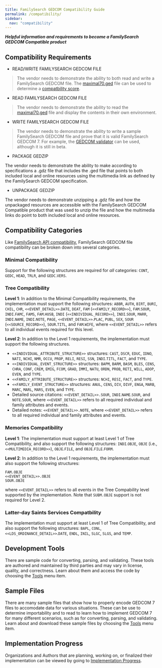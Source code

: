```yaml
---
title: FamilySearch GEDCOM Compatibility Guide
permalink: /compatibility/
sidebar:
  nav: "compatibility"
---
```

***Helpful information and requirements to become a FamilySearch GEDCOM Compatible product***


## Compatibility Requirements

* READ/WRITE FAMILYSEARCH GEDCOM FILE
> The vendor needs to demonstrate the ability to both read and write a FamilySearch GEDCOM file.  The [maximal70.ged](..\testfiles\gedcom70\maximal70.ged) file can be used to determine a [compatbility score](https://magikeygedcomconverter.azurewebsites.net/Compatability).

* READ FAMILYSEARCH GEDCOM FILE
> The vendor needs to demonstrate the ability to read the [maximal70.ged](../testfiles/gedcom70/maximal70.ged) file and display the contents in their own environment.


* WRITE FAMILYSEARCH GEDCOM FILE
> The vendor needs to demonstrate the ability to write a sample FamilySearch GEDCOM file and prove that it is valid FamilySearch GEDCOM 7. For example, the [GEDCOM validator](http://ged-inline.elasticbeanstalk.com/) can be used, although it is still in beta.
>
* PACKAGE GEDZIP
>
The vendor needs to demonstrate the ability to make according to specifications a .gdz file that includes the .ged file that points to both included local and online resources using the multimedia link as defined by the FamilySearch GEDCOM specification.
>
* UNPACKAGE GEDZIP
>
The vendor needs to demonstrate unzipping a .gdz file and how the unpackaged resources are accessible with the FamilySearch GEDCOM Compatible product that was used to unzip the file and how the multimedia links do point to both included local and online resources.

## Compatibility Categories

Like [FamilySearch API compatibility](https://www.familysearch.org/developers/docs/certification), FamilySearch GEDCOM file compatibility can be broken down into several categories.

### Minimal Compatibility

Support for the following structures are required for *all* categories: `CONT`, `GEDC`, `HEAD`, `TRLR`, and `GEDC`.`VERS`.

### Tree Compatibility

**Level 1**: In addition to the Minimal Compatibility requirements, the implementation must support the following structures: `ABBR`, `AUTH`, `BIRT`, `BURI`, `CHIL`, `CHR`, `<<EVENT_DETAIL>>`.`DATE`, `DEAT`, `FAM` (`<<FAMILY_RECORD>>`), `FAM`.`SOUR`, `INDI`.`FAMC`, `FAMS`, `FAM`.`HUSB`, `INDI` (`<<INDIVIDUAL_RECORD>>`), `INDI`.`SOUR`, `MARR`, `INDI`.`NAME`, `INDI`.`NOTE`, `PAGE`, `<<EVENT_DETAIL>>`.`PLAC`, `PUBL`, `SEX`, `SOUR` (`<<SOURCE_RECORD>>`), `SOUR`.`TITL`, and `FAM`.`WIFE`, where `<<EVENT_DETAIL>>` refers to all individual events required for this level.

**Level 2**: In addition to the Level 1 requirements, the implementation must support the following structures.

* `<<INDIVIDUAL_ATTRIBUTE_STRUCTURE>>` structures: `CAST`, `DSCR`, `EDUC`, `IDNO`, `NATI`, `NCHI`, `NMR`, `OCCU`, `PROP`, `RELI`, `RESI`, `SSN`, `INDI`.`TITL`, `FACT`, and `TYPE`.
* `<<INDIVIDUAL_EVENT_STRUCTURE>>` structures: `BAPM`, `BARM`, `BASM`, `BLES`, `CENS`, `CHRA`, `CONF`, `CREM`, `EMIG`, `FCOM`, `GRAD`, `IMMI`, `NATU`, `ORDN`, `PROB`, `RETI`, `WILL`, `ADOP`, `EVEN`, and `TYPE`.
* `<<FAMILY_ATTRIBUTE_STRUCTURE>>` structures: `NCHI`, `RESI`, `FACT`, and `TYPE`.
* `<<FAMILY_EVENT_STRUCTURE>>` structures: `ANUL`, `CENS`, `DIV`, `DIVF`, `ENGA`, `MARB`, `MARC`, `MARL`, `MARS`, `EVEN`, and `TYPE`.
* Detailed source citations: `<<EVENT_DETAIL>>.SOUR`, `INDI`.`NAME`.`SOUR`, and `NOTE`.`SOUR`, where `<<EVENT_DETAIL>>` refers to all required individual and family attributes and events.
* Detailed notes: `<<EVENT_DETAIL>>.NOTE`, where `<<EVENT_DETAIL>>` refers to all required individual and family attributes and events.

### Memories Compatibility

**Level 1**: The implementation must support at least Level 1 of Tree Compatibility, and also support the following structures: `INDI`.`OBJE`, `OBJE` (i.e., `<<MULTIMEDIA_RECORD>>`), `OBJE`.`FILE`, and `OBJE`.`FILE`.`FORM`.

**Level 2**: In addition to the Level 1 requirements, the implementation must also support the following structures:
```
FAM.OBJE
<<EVENT_DETAIL>>.OBJE
SOUR.OBJE
```
where `<<EVENT_DETAIL>>` refers to all events in the Tree Compability level supported by the implementation.
Note that `SUBM.OBJE` support is not required for Level 2.

### Latter-day Saints Services Compatbility

The implementation must support at least Level 1 of Tree Compatibility, and also support the following structures:
`BAPL`, `CONL`, `<<LDS_ORDINANCE_DETAIL>>`.`DATE`, `ENDL`, `INIL`, `SLGC`, `SLGS`, and `TEMP`.

## Development Tools
There are sample code for converting, parsing, and validating. These tools are authored and maintained by third parties and may vary in license, quality, and correctness. Learn about them and access the code by choosing the [Tools](/tools/) menu item.

## Sample Files
There are many sample files that show how to properly encode GEDCOM 7 files to accomodate data for various situations. These can be use to determine importability and to read to learn how to implement GEDCOM 7 for many different scenarios, such as for converting, parsing, and validating. Learn about and download these sample files by choosing the [Tools](/tools/) menu item.

## Implementation Progress
Organizations and Authors that are planning, working on, or finalized their implementation can be viewed by going to [Implementation Progress](https://www.familysearch.org/en/GEDCOM/implementation-progress).
